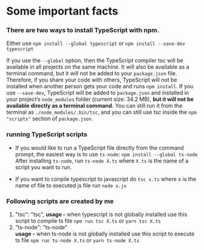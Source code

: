 # Some important facts

### There are two ways to install TypeScript with npm.
Either use
`npm install --global typescript`
or
`npm install --save-dev typescript`

If you use the `--global` option, then the TypeScript compiler tsc will be available in all projects on the same machine. It will also be available as a terminal command, but it will not be added to your `package.json` file. Therefore, if you share your code with others, TypeScript will not be installed when another person gets your code and runs `npm install`.
If you use `--save-dev`, TypeScript will be added to `package.json` and installed in your project’s `node_modules` folder (current size: 34.2 MB), **but it will not be available directly as a terminal command.**
You can still run it from the terminal as `./node_modules/.bin/tsc`, and you can still use tsc inside the `npm` `"scripts"` section of `package.json`.


### running TypeScript scripts
- If you would like to run a TypeScript file directly from the command prompt, the easiest way is to use `ts-node`:
`npm install --global ts-node`
After installing `ts-node`, run `ts-node X.ts` where `X.ts` is the name of a script you want to run.

- If you want to conpile typescript to javascript do
`tsc x.ts` where x is the name of file
to executed js file run
`node x.js`

### Following scripts are created by me
1. "tsc": "tsc",
**usage -**  when typescript is not globally installed use this script to compile ts file
`npm run tsc X.ts` or `yarn tsc X.ts`
2. "ts-node": "ts-node"   
**usage -**  when ts-node is not globally installed use this script to execute ts file
`npm run ts-node X.ts` or `yarn ts-node X.ts` 